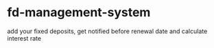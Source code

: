 # fd-management-system
add your fixed deposits, get notified before renewal date and calculate interest rate 
